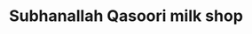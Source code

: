 ---
title: "Subhanallah Qasoori milk shop"
url: /karachi/subhanallah-qasoori-milk-shop/
shop: shop
---